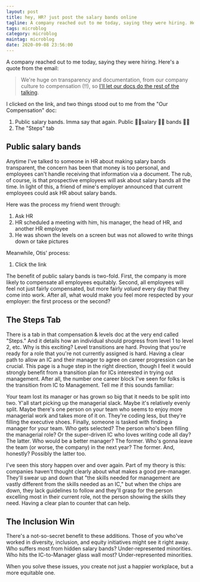 ```yaml
---
layout: post
title: hey, HR? just post the salary bands online
tagline: A company reached out to me today, saying they were hiring. Here's a quote...
tags: microblog
category: microblog
maintag: microblog
date: 2020-09-08 23:56:00
---
```

A company reached out to me today, saying they were hiring. Here's a quote from the email:
>We're huge on transparency and documentation, from our company culture to compensation (!!), so [I'll let our docs do the rest of the talking](https://www.notion.so/Curious-about-Otis-46df28b7e37c4b1fa5e4681a0efda4e4).

I clicked on the link, and two things stood out to me from the "Our Compensation" doc:
1. Public salary bands. Imma say that again. Public 👏🏽salary 👏🏽 bands 👏🏽
2. The "Steps" tab

## Public salary bands
Anytime I've talked to someone in HR about making salary bands transparent, the concern has been that money is too personal, and employees can't handle receiving that information via a document. The rub, of course, is that prospective employees will ask about salary bands all the time. In light of this, a friend of mine's employer announced that current employees could ask HR about salary bands.

Here was the process my friend went through:
1. Ask HR
2. HR scheduled a meeting with him, his manager, the head of HR, and another HR employee
3. He was shown the levels on a screen but was not allowed to write things down or take pictures

Meanwhile, Otis' process:
1. Click the link

The benefit of public salary bands is two-fold. First, the company is more likely to compensate all employees equitably. Second, all employees will feel not just fairly compensated, but more fairly _valued_ every day that they come into work. After all, what would make you feel more respected by your employer: the first process or the second?

## The Steps Tab
There is a tab in that compensation & levels doc at the very end called "Steps." And it details how an individual should progress from level 1 to level 2, etc. Why is this exciting? Level transitions are hard. Proving that you're ready for a role that you're not currently assigned is hard. Having a clear path to allow an IC and their manager to agree on career progression can be crucial. This page is a huge step in the right direction, though I feel it would strongly benefit from a transition plan for ICs interested in trying out management. After all, the number one career block I've seen for folks is the transition from IC to Management. Tell me if this sounds familiar:

Your team lost its manager or has grown so big that it needs to be split into two. Y'all start picking up the managerial slack. Maybe it's relatively evenly split. Maybe there's one person on your team who seems to enjoy more managerial work and takes more of it on. They're coding less, but they're filling the executive shoes. Finally, someone is tasked with finding a manager for your team. Who gets selected? The person who's been filling the managerial role? Or the super-driven IC who loves writing code all day? The latter. Who would be a better manager? The former. Who's gonna leave the team (or worse, the company) in the next year? The former. And, honestly? Possibly the latter too.

I've seen this story happen over and over again. Part of my theory is this: companies haven't thought clearly about what makes a good pre-manager. They'll swear up and down that "the skills needed for management are vastly different from the skills needed as an IC," but when the chips are down, they lack guidelines to follow and they'll grasp for the person excelling most in their current role, not the person showing the skills they need. Having a clear plan to counter that can help.

## The Inclusion Win
There's a not-so-secret benefit to these additions. Those of you who've worked in diversity, inclusion, and equity initiatives might see it right away. Who suffers most from hidden salary bands? Under-represented minorities. Who hits the IC-to-Manager glass wall most? Under-represented minorities.

When you solve these issues, you create not just a happier workplace, but a more equitable one.